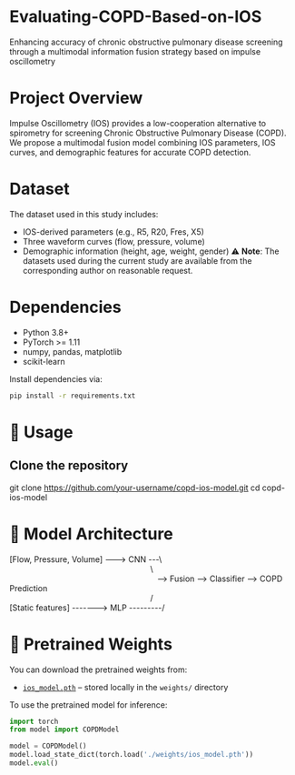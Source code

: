 # Evaluating-COPD-Based-on-IOS
Enhancing accuracy of chronic obstructive pulmonary disease screening through a multimodal information fusion strategy based on impulse oscillometry

# Project Overview
Impulse Oscillometry (IOS) provides a low-cooperation alternative to spirometry for screening Chronic Obstructive Pulmonary Disease (COPD).  
We propose a multimodal fusion model combining IOS parameters, IOS curves, and demographic features for accurate COPD detection.

# Dataset
The dataset used in this study includes:
- IOS-derived parameters (e.g., R5, R20, Fres, X5)
- Three waveform curves (flow, pressure, volume)
- Demographic information (height, age, weight, gender)
⚠ **Note**: The datasets used during the current study are available from the corresponding author on reasonable request.

# Dependencies
- Python 3.8+
- PyTorch >= 1.11
- numpy, pandas, matplotlib
- scikit-learn

Install dependencies via:

```bash
pip install -r requirements.txt
```

# 🚀 Usage
## Clone the repository
git clone https://github.com/your-username/copd-ios-model.git
cd copd-ios-model


# 🧠 Model Architecture
[Flow, Pressure, Volume] ---> CNN ---\  
&nbsp;&nbsp;&nbsp;&nbsp;&nbsp;&nbsp;&nbsp;&nbsp;&nbsp;&nbsp;&nbsp;&nbsp;&nbsp;&nbsp;&nbsp;&nbsp;&nbsp;&nbsp;&nbsp;&nbsp;&nbsp;&nbsp;&nbsp;&nbsp;&nbsp;&nbsp;&nbsp;&nbsp;&nbsp;&nbsp;&nbsp;&nbsp;&nbsp;&nbsp;&nbsp;&nbsp;&nbsp;&nbsp;&nbsp;&nbsp;&nbsp;&nbsp;&nbsp;&nbsp;&nbsp;&nbsp;&nbsp;&nbsp;&nbsp;&nbsp;&nbsp;&nbsp;&nbsp;&nbsp;&nbsp;&nbsp;&nbsp;&nbsp;&nbsp;&nbsp;&nbsp;&nbsp;&nbsp;\  
&nbsp;&nbsp;&nbsp;&nbsp;&nbsp;&nbsp;&nbsp;&nbsp;&nbsp;&nbsp;&nbsp;&nbsp;&nbsp;&nbsp;&nbsp;&nbsp;&nbsp;&nbsp;&nbsp;&nbsp;&nbsp;&nbsp;&nbsp;&nbsp;&nbsp;&nbsp;&nbsp;&nbsp;&nbsp;&nbsp;&nbsp;&nbsp;&nbsp;&nbsp;&nbsp;&nbsp;&nbsp;&nbsp;&nbsp;&nbsp;&nbsp;&nbsp;&nbsp;&nbsp;&nbsp;&nbsp;&nbsp;&nbsp;&nbsp;&nbsp;&nbsp;&nbsp;&nbsp;&nbsp;&nbsp;&nbsp;&nbsp;&nbsp;&nbsp;&nbsp;&nbsp;&nbsp;&nbsp;&nbsp;&nbsp;&nbsp;--> Fusion --> Classifier --> COPD Prediction  
&nbsp;&nbsp;&nbsp;&nbsp;&nbsp;&nbsp;&nbsp;&nbsp;&nbsp;&nbsp;&nbsp;&nbsp;&nbsp;&nbsp;&nbsp;&nbsp;&nbsp;&nbsp;&nbsp;&nbsp;&nbsp;&nbsp;&nbsp;&nbsp;&nbsp;&nbsp;&nbsp;&nbsp;&nbsp;&nbsp;&nbsp;&nbsp;&nbsp;&nbsp;&nbsp;&nbsp;&nbsp;&nbsp;&nbsp;&nbsp;&nbsp;&nbsp;&nbsp;&nbsp;&nbsp;&nbsp;&nbsp;&nbsp;&nbsp;&nbsp;&nbsp;&nbsp;&nbsp;&nbsp;&nbsp;&nbsp;&nbsp;&nbsp;&nbsp;&nbsp;&nbsp;&nbsp;&nbsp;/   
[Static features] -------> MLP ---------/


# 🔗 Pretrained Weights

You can download the pretrained weights from:

- [`ios_model.pth`](./weights/ios_model.pth) – stored locally in the `weights/` directory

To use the pretrained model for inference:

```python
import torch
from model import COPDModel

model = COPDModel()
model.load_state_dict(torch.load('./weights/ios_model.pth'))
model.eval()

